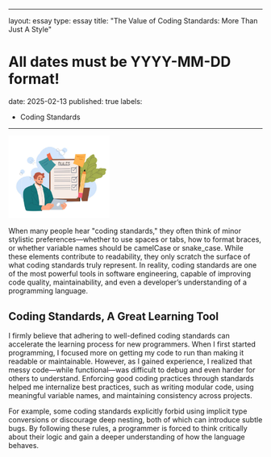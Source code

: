 
---
layout: essay
type: essay
title: "The Value of Coding Standards: More Than Just A Style"
# All dates must be YYYY-MM-DD format!
date: 2025-02-13
published: true
labels:
  - Coding Standards
---

<img width="200px" class="rounded float-start pe-4" src="../img/codingstandards.jpg">

When many people hear "coding standards," they often think of minor stylistic preferences—whether to use spaces or tabs, how to format braces, or whether variable names should be camelCase or snake_case. While these elements contribute to readability, they only scratch the surface of what coding standards truly represent. In reality, coding standards are one of the most powerful tools in software engineering, capable of improving code quality, maintainability, and even a developer’s understanding of a programming language.

## Coding Standards, A Great Learning Tool

I firmly believe that adhering to well-defined coding standards can accelerate the learning process for new programmers. When I first started programming, I focused more on getting my code to run than making it readable or maintainable. However, as I gained experience, I realized that messy code—while functional—was difficult to debug and even harder for others to understand. Enforcing good coding practices through standards helped me internalize best practices, such as writing modular code, using meaningful variable names, and maintaining consistency across projects.

For example, some coding standards explicitly forbid using implicit type conversions or discourage deep nesting, both of which can introduce subtle bugs. By following these rules, a programmer is forced to think critically about their logic and gain a deeper understanding of how the language behaves.

